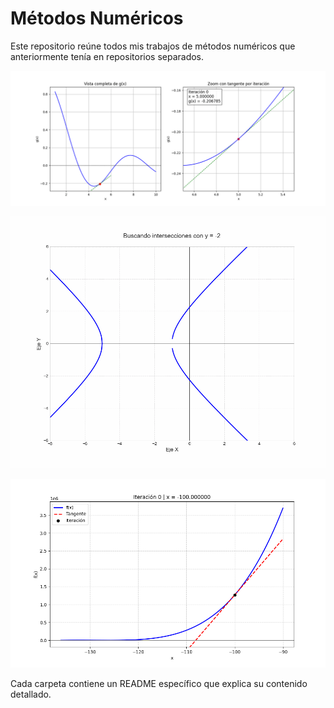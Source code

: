 # Métodos Numéricos

Este repositorio reúne todos mis trabajos de métodos numéricos que anteriormente tenía en repositorios separados.




![Ejercicio 3](Taller-Clase/Ejercicio%203.gif)

![Intersecciones Animación](Taller-Clase/intersecciones_animacion.gif)

![Método de Newton](Taller-Clase/newton_method.gif)

Cada carpeta contiene un README específico que explica su contenido detallado.
